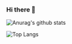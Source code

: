 ### Hi there 👋

![Anurag's github stats](https://github-readme-stats.vercel.app/api?username=rodrigopacheco100&count_private=true&show_icons=true&theme=dracula)

![Top Langs](https://github-readme-stats.vercel.app/api/top-langs/?username=rodrigopacheco100&count_private=true&layout=compact&theme=dracula)

<!--
**rodrigopacheco100/rodrigopacheco100** is a ✨ _special_ ✨ repository because its `README.md` (this file) appears on your GitHub profile.

Here are some ideas to get you started:

- 🔭 I’m currently working on ...
- 🌱 I’m currently learning ...
- 👯 I’m looking to collaborate on ...
- 🤔 I’m looking for help with ...
- 💬 Ask me about ...
- 📫 How to reach me: ...
- 😄 Pronouns: ...
- ⚡ Fun fact: ...
-->
